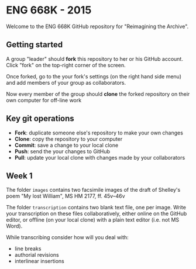 # ENG 668K - 2015

Welcome to the ENG 668K GitHub repository for "Reimagining the Archive".

## Getting started

A group "leader" should **fork** this repository to her or his GitHub account. Click "fork" on the top-right corner of the screen.

Once forked, go to the your fork's settings (on the right hand side menu) and add members of your group as collaborators.

Now every member of the group should **clone** the forked repository on their own computer for off-line work

## Key git operations

* **Fork**: duplicate someone else's repository to make your own changes
* **Clone**: copy the repository to your computer
* **Commit**: save a change to your local clone
* **Push**: send the your changes to GitHub 
* **Pull**: update your local clone with changes made by your collaborators

## Week 1

The folder `images` contains two facsimile images of the draft of Shelley's poem "My lost William", MS HM 2177, ff. 45v–46v

The folder `transcription` contains two blank text file, one per image. Write your transcription on these files collaboratively, either online on the GitHub editor, or offline (on your local clone) with a plain text editor (i.e. not MS Word).

While transcribing consider how will you deal with:

* line breaks
* authorial revisions
* interlinear insertions
